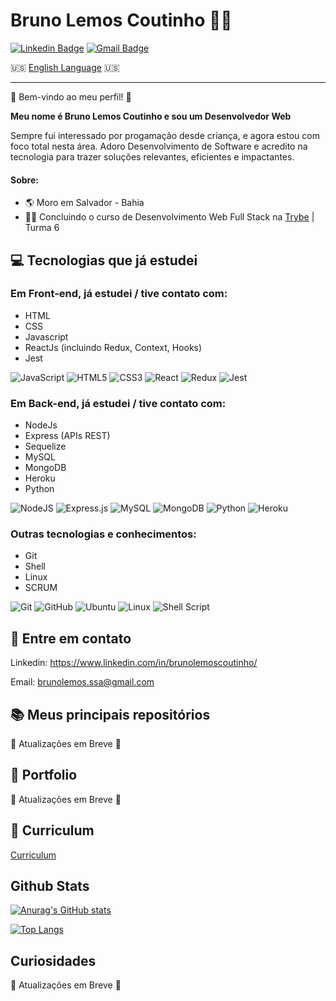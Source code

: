 # Bruno Lemos Coutinho :man_technologist:
[![Linkedin Badge](https://img.shields.io/badge/-Bruno-blue?style=flat-square&logo=Linkedin&logoColor=white&link=https://www.linkedin.com/in/brunolemoscoutinho/)](https://www.linkedin.com/in/brunolemoscoutinho/) [![Gmail Badge](https://img.shields.io/badge/-brunolemos.ssa@gmail.com-c14438?style=flat-square&logo=Gmail&logoColor=white&link=mailto:brunolemos.ssa@gmail.com)](mailto:brunolemos.ssa@gmail.com)

:us: [English Language](https://github.com/BrunoLemosCoutinho/brunolemoscoutinho/blob/main/README-en.md) :us:
<hr>

:wave: Bem-vindo ao meu perfil! :wave:

__Meu nome é Bruno Lemos Coutinho e sou um Desenvolvedor Web__

Sempre fui interessado por progamação desde criança, e agora estou com foco total nesta área. Adoro Desenvolvimento de Software e acredito na tecnologia para trazer soluções relevantes, eficientes e impactantes.

#### Sobre:
* :earth_americas: Moro em Salvador - Bahia
* :man_technologist: Concluindo o curso de Desenvolvimento Web Full Stack na [Trybe](https://www.betrybe.com) | Turma 6

## :computer: Tecnologias que já estudei

### Em Front-end, já estudei / tive contato com:
* HTML
* CSS
* Javascript
* ReactJs (incluindo Redux, Context, Hooks)
* Jest

<img alt="JavaScript" src="https://img.shields.io/badge/javascript-%23323330.svg?style=for-the-badge&logo=javascript&logoColor=black&color=yellow"/> <img alt="HTML5" src="https://img.shields.io/badge/html5-%23E34F26.svg?style=for-the-badge&logo=html5&logoColor=white"/>  <img alt="CSS3" src="https://img.shields.io/badge/css3-%231572B6.svg?style=for-the-badge&logo=css3&logoColor=white"/> <img alt="React" src="https://img.shields.io/badge/react-%2320232a.svg?style=for-the-badge&logo=react&logoColor=%2361DAFB"/> <img alt="Redux" src="https://img.shields.io/badge/redux-%23593d88.svg?style=for-the-badge&logo=redux&logoColor=white"/> <img alt="Jest" src="https://img.shields.io/badge/-jest-%23C21325?style=for-the-badge&logo=jest&logoColor=white"/>

### Em Back-end,  já estudei / tive contato com:
* NodeJs
* Express (APIs REST)
* Sequelize
* MySQL
* MongoDB
* Heroku
* Python

<img alt="NodeJS" src="https://img.shields.io/badge/node.js-%2343853D.svg?style=for-the-badge&logo=node-dot-js&logoColor=white"/>  <img alt="Express.js" src="https://img.shields.io/badge/express.js-%23404d59.svg?style=for-the-badge&logo=express&logoColor=%2361DAFB"/> 
<img alt="MySQL" src="https://img.shields.io/badge/mysql-%2300f.svg?style=for-the-badge&logo=mysql&logoColor=white"/> <img alt="MongoDB" src ="https://img.shields.io/badge/MongoDB-%234ea94b.svg?style=for-the-badge&logo=mongodb&logoColor=white"/>
<img alt="Python" src="https://img.shields.io/badge/python-%2314354C.svg?style=for-the-badge&logo=python&logoColor=white"/> <img alt="Heroku" src="https://img.shields.io/badge/heroku-%23430098.svg?style=for-the-badge&logo=heroku&logoColor=white"/>

### Outras tecnologias e conhecimentos:
* Git
* Shell
* Linux
* SCRUM

<img alt="Git" src="https://img.shields.io/badge/git-%23F05033.svg?style=for-the-badge&logo=git&logoColor=white"/> 	<img alt="GitHub" src="https://img.shields.io/badge/github-%23121011.svg?style=for-the-badge&logo=github&logoColor=white"/>
<img alt="Ubuntu" src="https://img.shields.io/badge/Ubuntu-E95420?style=for-the-badge&logo=ubuntu&logoColor=white" /> <img alt="Linux" src="https://img.shields.io/badge/Linux-FCC624?style=for-the-badge&logo=linux&logoColor=black"> <img alt="Shell Script" src="https://img.shields.io/badge/shell_script-%23121011.svg?style=for-the-badge&logo=gnu-bash&logoColor=white"/>
## :satellite: Entre em contato

Linkedin:  https://www.linkedin.com/in/brunolemoscoutinho/

Email:  brunolemos.ssa@gmail.com

## :books: Meus principais repositórios
:construction: Atualizações em Breve :construction:

## :open_file_folder: Portfolio
:construction: Atualizações em Breve :construction:

## :page_facing_up: Curriculum
[Curriculum](https://gitconnected.com/brunolemoscoutinho/resume)

## Github Stats
[![Anurag's GitHub stats](https://github-readme-stats.vercel.app/api?username=BrunoLemosCoutinho&count_private=true&show_icons=true&theme=dark)](https://github.com/BrunoLemosCoutinho/github-readme-stats)

[![Top Langs](https://github-readme-stats.vercel.app/api/top-langs/?username=BrunoLemosCoutinho&layout=compact&hide=python)](https://github.com/BrunoLemosCoutinho/github-readme-stats)


## Curiosidades
:construction: Atualizações em Breve :construction:
